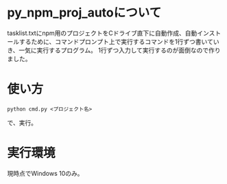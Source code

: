 # py_npm_proj_autoについて
tasklist.txtにnpm用のプロジェクトをCドライブ直下に自動作成、自動インストールするために、コマンドプロンプト上で実行するコマンドを1行ずつ書いていき、一気に実行するプログラム。
1行ずつ入力して実行するのが面倒なので作りました。

# 使い方
```dos
python cmd.py <プロジェクト名>
```
で、実行。

# 実行環境
現時点でWindows 10のみ。


